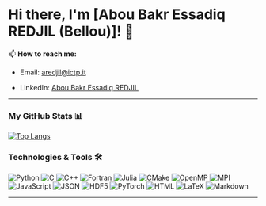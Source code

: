 # Hi there, I'm [Abou Bakr Essadiq REDJIL (Bellou)]! 👋

📫 **How to reach me:**  

- Email: [aredjil@ictp.it](mailto:aredjil@ictp.it)

- LinkedIn: [Abou Bakr Essadiq REDJIL]()
---

### My GitHub Stats 📊  
[![Top Langs](https://github-readme-stats.vercel.app/api/top-langs/?username=aredjil&layout=compact&theme=radical)](https://github.com/anuraghazra/github-readme-stats)

### Technologies & Tools 🛠️  
![Python](https://img.shields.io/badge/-Python-3776AB?logo=python&logoColor=white&style=flat-square)
![C](https://img.shields.io/badge/-C-A8B9CC?logo=c&logoColor=white&style=flat-square)
![C++](https://img.shields.io/badge/-C++-00599C?logo=c%2B%2B&logoColor=white&style=flat-square)
![Fortran](https://img.shields.io/badge/-Fortran-734F96?logo=fortran&logoColor=white&style=flat-square)
![Julia](https://img.shields.io/badge/-Julia-9558B2?logo=julia&logoColor=white&style=flat-square)
![CMake](https://img.shields.io/badge/-CMake-064F8C?logo=cmake&logoColor=white&style=flat-square)
![OpenMP](https://img.shields.io/badge/-OpenMP-1F77B4?logo=openmp&logoColor=white&style=flat-square)
![MPI](https://img.shields.io/badge/-MPI-004D7F?logo=mpi&logoColor=white&style=flat-square)
![JavaScript](https://img.shields.io/badge/-JavaScript-F7DF1E?logo=javascript&logoColor=black&style=flat-square)
![JSON](https://img.shields.io/badge/-JSON-000000?logo=json&logoColor=white&style=flat-square)
![HDF5](https://img.shields.io/badge/-HDF5-0096D6?logo=hdf5&logoColor=white&style=flat-square)
![PyTorch](https://img.shields.io/badge/-PyTorch-EE4C2C?logo=pytorch&logoColor=white&style=flat-square)
![HTML](https://img.shields.io/badge/-HTML-E34F26?logo=html5&logoColor=white&style=flat-square)
![LaTeX](https://img.shields.io/badge/-LaTeX-008080?logo=latex&logoColor=white&style=flat-square)
![Markdown](https://img.shields.io/badge/-Markdown-000000?logo=markdown&logoColor=white&style=flat-square)


---

